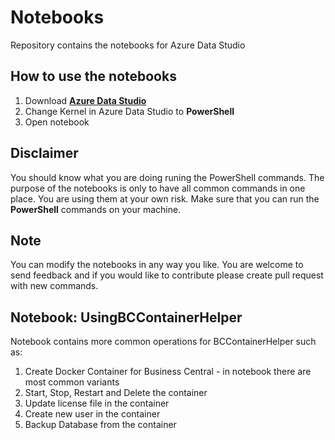 # Notebooks
Repository contains the notebooks for Azure Data Studio

## How to use the notebooks
1. Download [**Azure Data Studio**](https://docs.microsoft.com/en-us/sql/azure-data-studio/download-azure-data-studio?view=sql-server-ver15)
2. Change Kernel in Azure Data Studio to **PowerShell**
3. Open notebook

## Disclaimer 
You should know what you are doing runing the PowerShell commands. The purpose of the notebooks is only to have all common commands in one place. You are using them at your own risk. Make sure that you can run the **PowerShell** commands on your machine.
## Note
You can modify the notebooks in any way you like. You are welcome to send feedback and if you would like to contribute please create pull request with new commands.

## Notebook: UsingBCContainerHelper
Notebook contains more common operations for BCContainerHelper such as:
1. Create Docker Container for Business Central - in notebook there are most common variants
2. Start, Stop, Restart and Delete the container
3. Update license file in the container
4. Create new user in the container
5. Backup Database from the container

